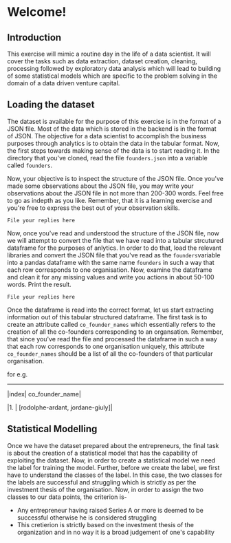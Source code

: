 # Welcome!


## Introduction

This exercise will mimic a routine day in the life of a data scientist. It will cover the tasks such as data extraction, dataset creation, cleaning, processing followed by exploratory data analysis which will lead to building of some statistical models which are specific to the problem solving in the domain of a data driven venture capital.


## Loading the dataset

The dataset is available for the purpose of this exercise is in the format of a JSON file. Most of the data which is stored in the backend is in the format of JSON. The objective for a data scientist to accomplish the business purposes through analytics is to obtain the data in the tabular format. Now, the first steps towards making sense of the data is to start reading it. In the directory that you've cloned, read the file `founders.json` into a variable called `founders`.


Now, your objective is to inspect the structure of the JSON file. Once you've made some observations about the JSON file, you may write your observations about the JSON file in not more than 200-300 words. Feel free to go as indepth as you like. Remember, that it is a learning exercise and you're free to express the best out of your observation skills.

`File your replies here`

Now, once you've read and understood the structure of the JSON file, now we will attempt to convert the file that we have read into a tabular strcutured dataframe for the purposes of anlytics. In order to do that, load the relevant libraries and convert the JSON file that you've read as the `founders`variable into a pandas dataframe with the same name `founders` in such a way that each row corresponds to one organisation. Now, examine the dataframe and clean it for any missing values and write you actions in about 50-100 words. Print the result.

`File your replies here`

Once the dataframe is read into the correct format, let us start extracting information out of this tabular structured dataframe. The first task is to create an attribute called `co_founder_names` which essentially refers to the creation of all the co-founders corresponding to an organsation. Remember, that since you've read the file and processed the dataframe in such a way that each row corresponds to one organisation uniquely, this attribute `co_founder_names` should be a list of all the co-founders of that particular organisation.

for e.g. 

----------------------
|index| co_founder_name|

|1.   | [rodolphe-ardant, jordane-giuly]|




## Statistical Modelling

Once we have the dataset prepared about the entrepreneurs, the final task is about the creation of a statistical model that has the capability of exploiting the dataset. Now, in order to create a statistical model we need the label for training the model. Further, before we create the label, we first have to understand the classes of the label. In this case, the two classes for the labels are successful and struggling which is strictly as per the investment thesis of the organisation. Now, in order to assign the two classes to our data points, the criterion is-

* Any entrepreneur having raised Series A or more is deemed to be successful otherwise he is considered struggling
* This cretierion is strictly based on the investment thesis of the organization and in no way it is a broad judgement of one's capability


